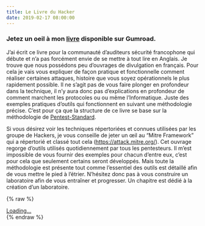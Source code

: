 ```yaml
---
title: Le Livre du Hacker
date: 2019-02-17 08:00:00
---
```


### Jetez un oeil à mon [livre](https://gum.co/fmYdX) disponible sur Gumroad.

J’ai écrit ce livre pour la communauté d’auditeurs sécurité francophone qui débute et n’a pas forcément
envie de se mettre à tout lire en Anglais. Je trouve que nous possédons peu d’ouvrages de divulgation
en français. Pour cela je vais vous expliquer de façon pratique et fonctionnelle comment réaliser certaines
attaques, histoire que vous soyez opérationnels le plus rapidement possible. Il ne s’agit pas de vous faire
plonger en profondeur dans la technique, il n’y aura donc pas d’explications en profondeur de comment
marchent les protocoles ou ou même l’Informatique. Juste des exemples pratiques d’outils qui fonctionnent
en suivant une méthodologie précise. C’est pour ça que la structure de ce livre se base sur la méthodologie
de [Pentest-Standard](https://pentest-standard.readthedocs.io).

Si vous désirez voir les techniques répertoriées et connues utilisées par les groupe de Hackers, je vous conseille
de jeter un œil au “Mitre Framework” qui a répertorié et classé tout cela (https://attack.mitre.org/).
Cet ouvrage regorge d’outils utilisés quotidiennement par tous les pentesteurs. Il m’est impossible de vous
fournir des exemples pour chacun d’entre eux, c’est pour cela que seulement certains seront développés. Mais
toute la méthodologie est présente tout comme l’essentiel des outils est détaillé afin de vous mettre le pied à
l’étrier. N’hésitez donc pas à vous construire un laboratoire afin de vous entraîner et progresser. Un chapitre
est dédié à la création d’un laboratoire.

{% raw %}
<script src="https://gumroad.com/js/gumroad-embed.js"></script>
<div class="gumroad-product-embed" data-gumroad-product-id="fmYdX"><a href="https://gumroad.com/l/fmYdX">Loading...</a></div>
{% endraw %}
